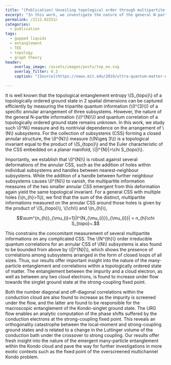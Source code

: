 ```yaml
---
title: "(Publication) Unveiling topological order through multipartite entanglement"
excerpt: "In this work, we investigate the nature of the general N-partite information and quantum correlation of a topologically ordered ground state."
permalink: /2112.02253/
categories:
  - publication
tags:
  - gapped liquids
  - entanglement
  - TEE
  - topology
  - graph theory
header:
    overlay_image: /assets/images/posts/top_ee.svg
    overlay_filter: 0.3
    caption: "[Source](https://news.mit.edu/2019/ultra-quantum-matter-uqm-research-given-8m-boost-0529)"

---
```


It is well known that the topological entanglement entropy \\(S_{topo}\\) of a topologically ordered ground state in 2 spatial dimensions can be captured efficiently by measuring the tripartite quantum information (\\(I^{3}\\)) of a specific annular arrangement of three subsystems. However, the nature of the general N-partite information (\\(I^{N}\\)) and quantum correlation of a topologically ordered ground state remains unknown. In this work, we study such \\(I^N\\) measure and its nontrivial dependence on the arrangement of \\(N\\) subsystems. For the collection of subsystems (CSS) forming a closed annular structure, the \\(I^{N}\\) measure (\\(N\geq 3\\)) is a topological invariant equal to the product of \\(S_{topo}\\) and the Euler characteristic of the CSS embedded on a planar manifold, \\(\|I^{N}\|=\chi S_{topo}\\). 

Importantly, we establish that \\(I^{N}\\) is robust against several deformations of the annular CSS, such as the addition of holes within individual subsystems and handles between nearest-neighbour subsystems.
While the addition of a handle between further neighbour subsystems causes \\(I^{N}\\) to vanish, the multipartite information measures of the two smaller annular CSS emergent from this deformation again yield the same topological invariant. For a general CSS with multiple holes (\\(n_{h}>1\\)), we find that the sum of the distinct,  multipartite informations measured on the annular CSS around those holes is given by the product of \\(S_{topo}\\), \\(\chi\\) and \\(n_{h}\\), 

$$\sum^{n_{h}}_{\mu_{i}=1}|I^{N_{\mu_{i}}}_{\mu_{i}}| = n_{h}\chi S_{topo}~.$$

This constrains the concomitant measurement of several multipartite informations on any complicated CSS. The \\(N^{th}\\) order irreducible quantum correlations for an annular CSS of \\(N\\) subsystems is also found to be bounded from above by \\(\|I^{N}\|\\), which shows the presence of correlations among subsystems arranged in the form of closed loops of all sizes. Thus, our results offer important insight into the nature of the many-particle entanglement and correlations within a topologically ordered state of matter.
The entanglement between the impurity and a cloud electron, as well as between any two cloud electrons, is found to increase under flow towards the singlet ground state at the strong-coupling fixed point. 

Both the number diagonal and off-diagonal correlations within the conduction cloud are also found to increase as the impurity is screened under the flow, and the latter are found to be responsible for the macroscopic entanglement of the Kondo-singlet ground state. The URG flow enables an analytic computation of the phase shifts suffered by the conduction electrons at the strong-coupling fixed point. This reveals an orthogonality catastrophe between the local-moment and strong-coupling ground states and is related to a change in the Luttinger volume of the conduction bath under the crossover to strong coupling. Our results offer fresh insight into the nature of the emergent many-particle entanglement within the Kondo cloud and pave the way for further investigations in more exotic contexts such as the fixed point of the overscreened multichannel Kondo problem.
